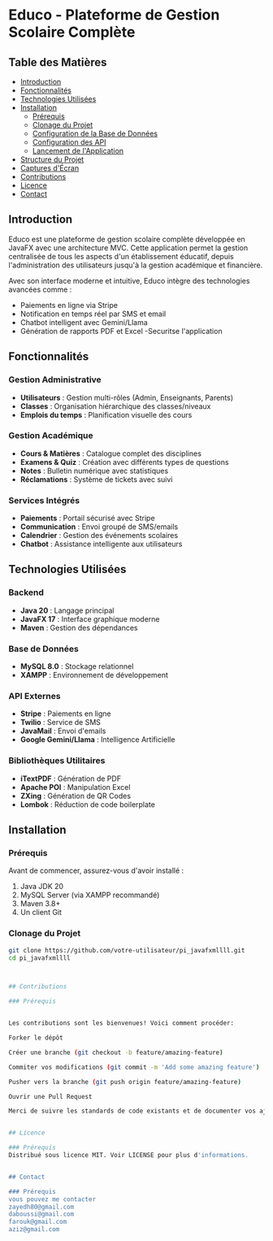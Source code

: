 # Educo - Plateforme de Gestion Scolaire Complète



## Table des Matières
- [Introduction](#introduction)
- [Fonctionnalités](#fonctionnalités)
- [Technologies Utilisées](#technologies-utilisées)
- [Installation](#installation)
  - [Prérequis](#prérequis)
  - [Clonage du Projet](#clonage-du-projet)
  - [Configuration de la Base de Données](#configuration-de-la-base-de-données)
  - [Configuration des API](#configuration-des-api)
  - [Lancement de l'Application](#lancement-de-lapplication)
- [Structure du Projet](#structure-du-projet)
- [Captures d'Écran](#captures-décran)
- [Contributions](#contributions)
- [Licence](#licence)
- [Contact](#contact)

## Introduction

Educo est une plateforme de gestion scolaire complète développée en JavaFX avec une architecture MVC. Cette application permet la gestion centralisée de tous les aspects d'un établissement éducatif, depuis l'administration des utilisateurs jusqu'à la gestion académique et financière.

Avec son interface moderne et intuitive, Educo intègre des technologies avancées comme :
- Paiements en ligne via Stripe
- Notification en temps réel par SMS et email
- Chatbot intelligent avec Gemini/Llama
- Génération de rapports PDF et Excel
-Securitse l'application
## Fonctionnalités

### Gestion Administrative
- **Utilisateurs** : Gestion multi-rôles (Admin, Enseignants,  Parents)
- **Classes** : Organisation hiérarchique des classes/niveaux
- **Emplois du temps** : Planification visuelle des cours

### Gestion Académique
- **Cours & Matières** : Catalogue complet des disciplines
- **Examens & Quiz** : Création avec différents types de questions
- **Notes** : Bulletin numérique avec statistiques
- **Réclamations** : Système de tickets avec suivi

### Services Intégrés
- **Paiements** : Portail sécurisé avec Stripe
- **Communication** : Envoi groupé de SMS/emails
- **Calendrier** : Gestion des événements scolaires
- **Chatbot** : Assistance intelligente aux utilisateurs

## Technologies Utilisées

### Backend
- **Java 20** : Langage principal
- **JavaFX 17** : Interface graphique moderne
- **Maven** : Gestion des dépendances

### Base de Données
- **MySQL 8.0** : Stockage relationnel
- **XAMPP** : Environnement de développement

### API Externes
- **Stripe** : Paiements en ligne
- **Twilio** : Service de SMS
- **JavaMail** : Envoi d'emails
- **Google Gemini/Llama** : Intelligence Artificielle

### Bibliothèques Utilitaires
- **iTextPDF** : Génération de PDF
- **Apache POI** : Manipulation Excel
- **ZXing** : Génération de QR Codes
- **Lombok** : Réduction de code boilerplate

## Installation

### Prérequis

Avant de commencer, assurez-vous d'avoir installé :
1. Java JDK 20
2. MySQL Server (via XAMPP recommandé)
3. Maven 3.8+
4. Un client Git

### Clonage du Projet

```bash
git clone https://github.com/votre-utilisateur/pi_javafxmllll.git
cd pi_javafxmllll



## Contributions

### Prérequis


Les contributions sont les bienvenues! Voici comment procéder:

Forker le dépôt

Créer une branche (git checkout -b feature/amazing-feature)

Commiter vos modifications (git commit -m 'Add some amazing feature')

Pusher vers la branche (git push origin feature/amazing-feature)

Ouvrir une Pull Request

Merci de suivre les standards de code existants et de documenter vos ajouts.


## Licence

### Prérequis
Distribué sous licence MIT. Voir LICENSE pour plus d'informations.


## Contact

### Prérequis
vous pouvez me contacter
zayedh80@gmail.com
daboussi@gmail.com
farouk@gmail.com
aziz@gmail.com

